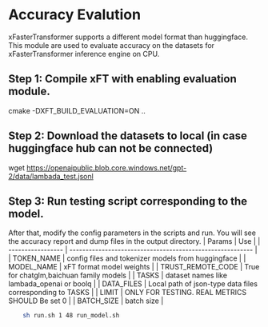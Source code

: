 # Accuracy Evalution
xFasterTransformer supports a different model format than huggingface. This module are used to evaluate accuracy on the datasets for xFasterTransformer inference engine on CPU.
## Step 1: Compile xFT with enabling evaluation module.
cmake -DXFT_BUILD_EVALUATION=ON ..

## Step 2: Download the datasets to local (in case huggingface hub can not be connected)
wget https://openaipublic.blob.core.windows.net/gpt-2/data/lambada_test.jsonl

## Step 3: Run testing script corresponding to the model.
After that, modify the config parameters in the scripts and run. You will see the accuracy report and dump files in the output directory.
| Params          | Use                                   |
| ----------------- | --------------------------------------------------------- |
| TOKEN_NAME        | config files and tokenizer models from huggingface        |
| MODEL_NAME        | xFT format model weights                                  |
| TRUST_REMOTE_CODE | True for chatglm,baichuan family models                   |
| TASKS             | dataset names like lambada_openai or boolq                |
| DATA_FILES        | Local path of json-type data files corresponding to TASKS |
| LIMIT             | ONLY FOR TESTING. REAL METRICS SHOULD Be set 0            |
| BATCH_SIZE        | batch size                                                |


```bash
    sh run.sh 1 48 run_model.sh
```
